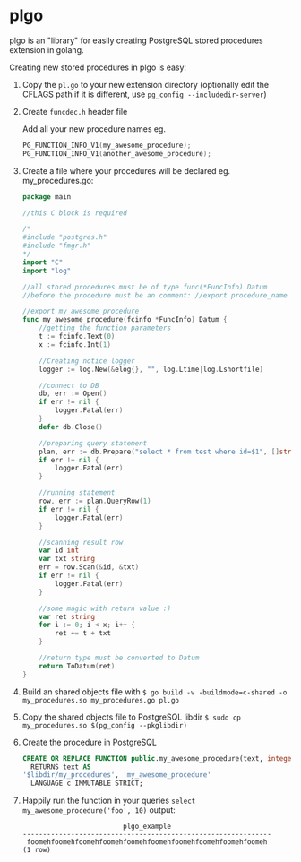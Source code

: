 # plgo
plgo is an "library" for easily creating PostgreSQL stored procedures extension in golang.

Creating new stored procedures in plgo is easy:

1. Copy the `pl.go` to your new extension directory (optionally edit the CFLAGS path if it is different, use `pg_config --includedir-server`)

2. Create `funcdec.h` header file
    
    Add all your new procedure names
    eg.
    ```c
    PG_FUNCTION_INFO_V1(my_awesome_procedure);
    PG_FUNCTION_INFO_V1(another_awesome_procedure);
    ```

3. Create a file where your procedures will be declared
    eg. my_procedures.go:
    ```go
    package main

    //this C block is required

    /*
    #include "postgres.h"
    #include "fmgr.h"
    */
    import "C"
    import "log"

    //all stored procedures must be of type func(*FuncInfo) Datum
    //before the procedure must be an comment: //export procedure_name

    //export my_awesome_procedure
    func my_awesome_procedure(fcinfo *FuncInfo) Datum {
	    //getting the function parameters
	    t := fcinfo.Text(0)
	    x := fcinfo.Int(1)

	    //Creating notice logger
	    logger := log.New(&elog{}, "", log.Ltime|log.Lshortfile)

    	//connect to DB
    	db, err := Open()
    	if err != nil {
    		logger.Fatal(err)
    	}
    	defer db.Close()

	    //preparing query statement
	    plan, err := db.Prepare("select * from test where id=$1", []string{"integer"})
	    if err != nil {
    		logger.Fatal(err)
	    }

	    //running statement
	    row, err := plan.QueryRow(1)
	    if err != nil {
    		logger.Fatal(err)
	    }

	    //scanning result row
	    var id int
	    var txt string
	    err = row.Scan(&id, &txt)
	    if err != nil {
    		logger.Fatal(err)
	    }

	    //some magic with return value :)
	    var ret string
	    for i := 0; i < x; i++ {
		    ret += t + txt
	    }

        //return type must be converted to Datum
	    return ToDatum(ret)
    }
    ```

4. Build an shared objects file with `$ go build -v -buildmode=c-shared -o my_procedures.so my_procedures.go pl.go`

5. Copy the shared objects file to PostgreSQL libdir `$ sudo cp my_procedures.so $(pg_config --pkglibdir)`

6. Create the procedure in PostgreSQL
    ```sql
    CREATE OR REPLACE FUNCTION public.my_awesome_procedure(text, integer)
      RETURNS text AS
    '$libdir/my_procedures', 'my_awesome_procedure'
      LANGUAGE c IMMUTABLE STRICT;
    ```

7. Happily run the function in your queries `select my_awesome_procedure('foo', 10)`
    output:
    ```
                             plgo_example                         
    --------------------------------------------------------------
     foomehfoomehfoomehfoomehfoomehfoomehfoomehfoomehfoomehfoomeh
    (1 row)
    ```
